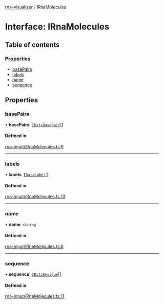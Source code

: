 [rna-visualizer](../README.md) / IRnaMolecules

# Interface: IRnaMolecules

## Table of contents

### Properties

- [basePairs](IRnaMolecules.md#basepairs)
- [labels](IRnaMolecules.md#labels)
- [name](IRnaMolecules.md#name)
- [sequence](IRnaMolecules.md#sequence)

## Properties

### basePairs

• **basePairs**: [`IDataBasePair`](IDataBasePair.md)[]

#### Defined in

[rna-input/iRnaMolecules.ts:9](https://github.com/michalhercik/rna-visualizer/blob/476cd69/lib/src/rna-input/iRnaMolecules.ts#L9)

___

### labels

• **labels**: [`IDataLabel`](IDataLabel.md)[]

#### Defined in

[rna-input/iRnaMolecules.ts:10](https://github.com/michalhercik/rna-visualizer/blob/476cd69/lib/src/rna-input/iRnaMolecules.ts#L10)

___

### name

• **name**: `string`

#### Defined in

[rna-input/iRnaMolecules.ts:8](https://github.com/michalhercik/rna-visualizer/blob/476cd69/lib/src/rna-input/iRnaMolecules.ts#L8)

___

### sequence

• **sequence**: [`IDataResidue`](IDataResidue.md)[]

#### Defined in

[rna-input/iRnaMolecules.ts:11](https://github.com/michalhercik/rna-visualizer/blob/476cd69/lib/src/rna-input/iRnaMolecules.ts#L11)
